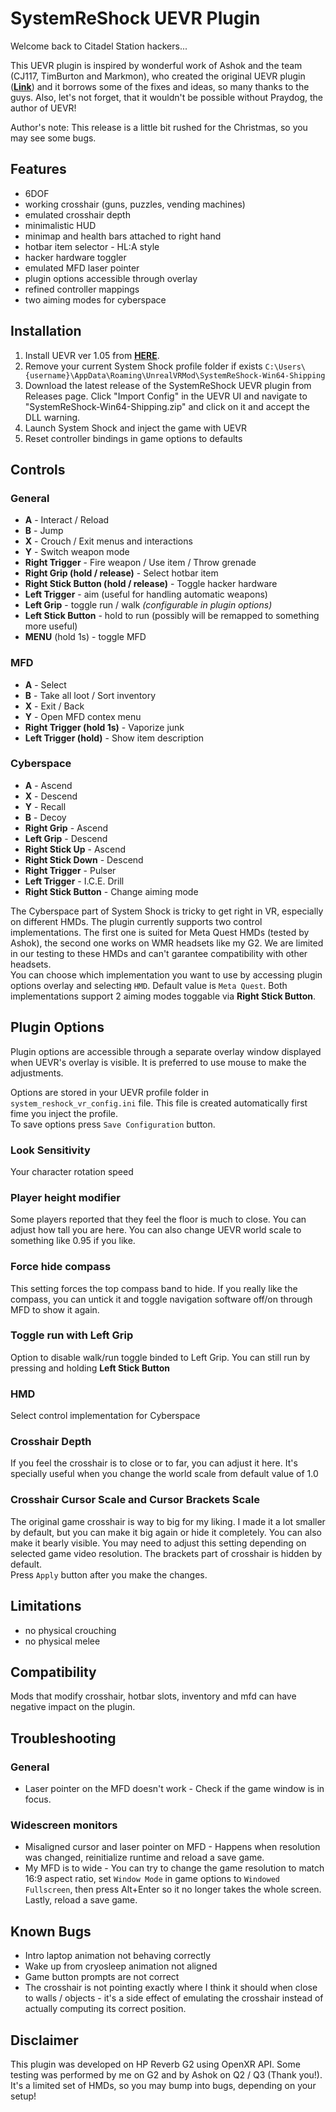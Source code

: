 # SystemReShock UEVR Plugin

Welcome back to Citadel Station hackers...

This UEVR plugin is inspired by wonderful work of Ashok and the team (CJ117, TimBurton and Markmon), who created the original UEVR plugin ([**Link**](https://github.com/Ashok0/SystemShock-UEVR)) and it borrows some of the fixes and ideas, so many thanks to the guys.
Also, let's not forget, that it wouldn't be possible without Praydog, the author of UEVR!

Author's note: This release is a little bit rushed for the Christmas, so you may see some bugs.

## Features
* 6DOF
* working crosshair (guns, puzzles, vending machines)
* emulated crosshair depth
* minimalistic HUD
* minimap and health bars attached to right hand
* hotbar item selector - HL:A style
* hacker hardware toggler
* emulated MFD laser pointer 
* plugin options accessible through overlay
* refined controller mappings
* two aiming modes for cyberspace

## Installation
1) Install UEVR ver 1.05 from [**HERE**](https://github.com/praydog/UEVR/releases).
2) Remove your current System Shock profile folder if exists `C:\Users\{username}\AppData\Roaming\UnrealVRMod\SystemReShock-Win64-Shipping` 
3) Download the latest release of the SystemReShock UEVR plugin from Releases page. Click "Import Config" in the UEVR UI and navigate to "SystemReShock-Win64-Shipping.zip" and click on it and accept the DLL warning.
4) Launch System Shock and inject the game with UEVR
5) Reset controller bindings in game options to defaults

## Controls
### General
* **A** - Interact / Reload
* **B** - Jump
* **X** - Crouch / Exit menus and interactions
* **Y** - Switch weapon mode
* **Right Trigger** - Fire weapon / Use item / Throw grenade
* **Right Grip (hold / release)** - Select hotbar item
* **Right Stick Button (hold / release)** - Toggle hacker hardware
* **Left Trigger** - aim (useful for handling automatic weapons)
* **Left Grip** - toggle run / walk *(configurable in plugin options)*
* **Left Stick Button** - hold to run (possibly will be remapped to something more useful)
* **MENU** (hold 1s) - toggle MFD

### MFD
* **A** - Select
* **B** - Take all loot / Sort inventory
* **X** - Exit / Back
* **Y** - Open MFD contex menu
* **Right Trigger (hold 1s)** - Vaporize junk
* **Left Trigger (hold)** - Show item description

### Cyberspace
* **A** - Ascend
* **X** - Descend
* **Y** - Recall
* **B** - Decoy
* **Right Grip** - Ascend
* **Left Grip** - Descend
* **Right Stick Up** - Ascend
* **Right Stick Down** - Descend
* **Right Trigger** - Pulser
* **Left Trigger** - I.C.E. Drill
* **Right Stick Button** - Change aiming mode

The Cyberspace part of System Shock is tricky to get right in VR, especially on different HMDs. The plugin currently supports two control implementations. The first one is suited for Meta Quest HMDs (tested by Ashok), the second one works on WMR headsets like my G2. We are limited in our testing to these HMDs and can't garantee compatibility with other headsets.  
You can choose which implementation you want to use by accessing plugin options overlay and selecting `HMD`. Default value is `Meta Quest`. Both implementations support 2 aiming modes toggable via **Right Stick Button**.


## Plugin Options
Plugin options are accessible through a separate overlay window displayed when UEVR's overlay is visible.
It is preferred to use mouse to make the adjustments.  

Options are stored in your UEVR profile folder in `system_reshock_vr_config.ini` file. This file is created automatically first fime you inject the profile.  
To save options press `Save Configuration` button.

### Look Sensitivity
Your character rotation speed

### Player height modifier
Some players reported that they feel the floor is much to close. You can adjust how tall you are here. You can also change UEVR world scale to something like 0.95 if you like.

### Force hide compass
This setting forces the top compass band to hide. If you really like the compass, you can untick it and toggle navigation software off/on through MFD to show it again.

### Toggle run with Left Grip
Option to disable walk/run toggle binded to Left Grip. You can still run by pressing and holding **Left Stick Button**

### HMD
Select control implementation for Cyberspace

### Crosshair Depth
If you feel the crosshair is to close or to far, you can adjust it here. It's specially useful when you change the world scale from default value of 1.0

### Crosshair Cursor Scale and Cursor Brackets Scale
The original game crosshair is way to big for my liking. I made it a lot smaller by default, but you can make it big again or hide it completely.
You can also make it bearly visible. You may need to adjust this setting depending on selected game video resolution. The brackets part of crosshair is hidden by default.  
Press `Apply` button after you make the changes.

## Limitations
* no physical crouching
* no physical melee

## Compatibility
Mods that modify crosshair, hotbar slots, inventory and mfd can have negative impact on the plugin.

## Troubleshooting
### General
* Laser pointer on the MFD doesn't work - Check if the game window is in focus.

### Widescreen monitors
* Misaligned cursor and laser pointer on MFD - Happens when resolution was changed, reinitialize runtime and reload a save game.
* My MFD is to wide - You can try to change the game resolution to match 16:9 aspect ratio, set `Window Mode` in game options to `Windowed Fullscreen`, then press Alt+Enter so it no longer takes the whole screen. Lastly, reload a save game.

## Known Bugs
* Intro laptop animation not behaving correctly
* Wake up from cryosleep animation not aligned
* Game button prompts are not correct
* The crosshair is not pointing exactly where I think it should when close to walls / objects - it's a side effect of emulating the crosshair instead of actually computing its correct position.

## Disclaimer
This plugin was developed on HP Reverb G2 using OpenXR API. Some testing was performed by me on G2 and by Ashok on Q2 / Q3 (Thank you!). It's a limited set of HMDs, so you may bump into bugs, depending on your setup!

